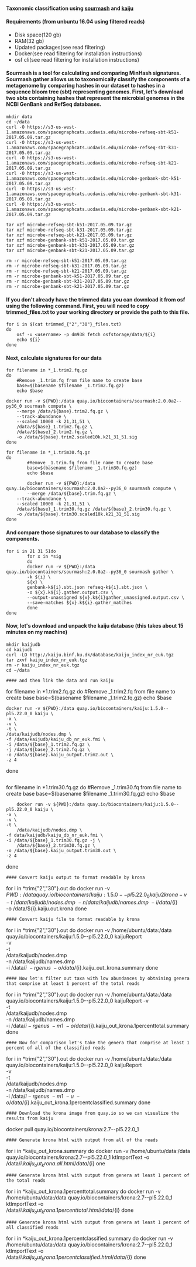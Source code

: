 #### Taxonomic classification using [sourmash](http://sourmash.readthedocs.io/en/latest/) and [kaiju](http://kaiju.binf.ku.dk) 

#### Requirements (from unbuntu 16.04 using filtered reads)
- Disk space(120 gb)
- RAM(32 gb)
- Updated packages(see read filtering)
- Docker(see read filtering for installation instructions)
- osf cli(see read filtering for installation instructions)

#### Sourmash is a tool for calculating and comparing MinHash signatures. Sourmash gather allows us to taxonomically classify the components of a metagenome by comparing hashes in our dataset to hashes in a sequence bloom tree (sbt) representing genomes. First, let's download two sbts containing hashes that represent the microbial genomes in the NCBI GenBank and RefSeq databases. 
```
mkdir data
cd ~/data
curl -O https://s3-us-west-1.amazonaws.com/spacegraphcats.ucdavis.edu/microbe-refseq-sbt-k51-2017.05.09.tar.gz
curl -O https://s3-us-west-1.amazonaws.com/spacegraphcats.ucdavis.edu/microbe-refseq-sbt-k31-2017.05.09.tar.gz
curl -O https://s3-us-west-1.amazonaws.com/spacegraphcats.ucdavis.edu/microbe-refseq-sbt-k21-2017.05.09.tar.gz
curl -O https://s3-us-west-1.amazonaws.com/spacegraphcats.ucdavis.edu/microbe-genbank-sbt-k51-2017.05.09.tar.gz
curl -O https://s3-us-west-1.amazonaws.com/spacegraphcats.ucdavis.edu/microbe-genbank-sbt-k31-2017.05.09.tar.gz
curl -O https://s3-us-west-1.amazonaws.com/spacegraphcats.ucdavis.edu/microbe-genbank-sbt-k21-2017.05.09.tar.gz

tar xzf microbe-refseq-sbt-k51-2017.05.09.tar.gz
tar xzf microbe-refseq-sbt-k31-2017.05.09.tar.gz
tar xzf microbe-refseq-sbt-k21-2017.05.09.tar.gz
tar xzf microbe-genbank-sbt-k51-2017.05.09.tar.gz
tar xzf microbe-genbank-sbt-k31-2017.05.09.tar.gz
tar xzf microbe-genbank-sbt-k21-2017.05.09.tar.gz

rm -r microbe-refseq-sbt-k51-2017.05.09.tar.gz
rm -r microbe-refseq-sbt-k31-2017.05.09.tar.gz
rm -r microbe-refseq-sbt-k21-2017.05.09.tar.gz
rm -r microbe-genbank-sbt-k51-2017.05.09.tar.gz
rm -r microbe-genbank-sbt-k31-2017.05.09.tar.gz
rm -r microbe-genbank-sbt-k21-2017.05.09.tar.gz
```
#### If you don't already have the trimmed data you can download it from osf using the following command. First, you will need to copy trimmed_files.txt to your working directory or provide the path to this file. 
```
for i in $(cat trimmed_{"2","30"}_files.txt)
do
	osf -u <username> -p dm938 fetch osfstorage/data/${i}
	echo ${i} 
done
```
#### Next, calculate signatures for our data
```
for filename in *_1.trim2.fq.gz
do
	#Remove _1.trim.fq from file name to create base
	base=$(basename $filename _1.trim2.fq.gz)
	echo $base

docker run -v ${PWD}:/data quay.io/biocontainers/sourmash:2.0.0a2--py36_0 sourmash compute \
	--merge /data/${base}.trim2.fq.gz \ 
	--track-abundance \
	--scaled 10000 -k 21,31,51 \ 
	/data/${base}_1.trim2.fq.gz \
	/data/${base}_2.trim2.fq.gz \
	-o /data/${base}.trim2.scaled10k.k21_31_51.sig
done
```
```
for filename in *_1.trim30.fq.gz
do
        #Remove _1.trim.fq from file name to create base
        base=$(basename $filename _1.trim30.fq.gz)
        echo $base

        docker run -v ${PWD}:/data quay.io/biocontainers/sourmash:2.0.0a2--py36_0 sourmash compute \
        --merge /data/${base}.trim.fq.gz \ 
	--track-abundance \
	--scaled 10000 -k 21,31,51 \ 
	/data/${base}_1.trim30.fq.gz /data/${base}_2.trim30.fq.gz \
	-o /data/${base}.trim30.scaled10k.k21_31_51.sig
done
```
#### And compare those signatures to our database to classify the components.
```
for i in 21 31 51do
        for x in *sig
        do
        docker run -v ${PWD}:/data quay.io/biocontainers/sourmash:2.0.0a2--py36_0 sourmash gather \
        -k ${i} \
        ${x} \
        genbank-k${i}.sbt.json refseq-k${i}.sbt.json \
        -o ${x}.k${i}.gather.output.csv \
        --output-unassigned ${x}.k${i}gather_unassigned.output.csv \
        --save-matches ${x}.k${i}.gather_matches
        done
done
```
#### Now, let's download and unpack the kaiju database (this takes about 15 minutes on my machine)
```
mkdir kaijudb
cd kaijudb
curl -LO http://kaiju.binf.ku.dk/database/kaiju_index_nr_euk.tgz
tar zxvf kaiju_index_nr_euk.tgz
rm -r kaiju_index_nr_euk.tgz
cd ~/data
```
```
#### and then link the data and run kaiju
```
for filename in *1.trim2.fq.gz
do
	#Remove _1.trim2.fq from file name to create base
	base=$(basename $filename _1.trim2.fq.gz)
	echo $base

	docker run -v ${PWD}:/data quay.io/biocontainers/kaiju:1.5.0--pl5.22.0_0 kaiju \ 
	-x \
	-v \
	-t \
	/data/kaijudb/nodes.dmp \ 
	-f /data/kaijudb/kaiju_db_nr_euk.fmi \
	-i /data/${base}_1.trim2.fq.gz \ 
	-j /data/${base}_2.trim2.fq.gz \
	-o /data/${base}.kaiju_output.trim2.out \ 
	-z 4
done
```
```
for filename in *1.trim30.fq.gz
do
        #Remove _1.trim30.fq from file name to create base
        base=$(basename $filename _1.trim30.fq.gz)
        echo $base

        docker run -v ${PWD}:/data quay.io/biocontainers/kaiju:1.5.0--pl5.22.0_0 kaiju \
	-x \
	-v \
	-t \
        /data/kaijudb/nodes.dmp \
	-f data/kaijudb/kaiju_db_nr_euk.fmi \ 
	-i /data/${base}_1.trim30.fq.gz -j \
        /data/${base}_2.trim30.fq.gz \
	-o /data/${base}.kaiju_output.trim30.out \
	-z 4
done
```
#### Convert kaiju output to format readable by krona
```
for i in *trim{"2","30"}.out
do
	docker run -v ${PWD}:/data quay.io/biocontainers/kaiju:1.5.0--pl5.22.0_0 kaiju2krona 
	-v \
	-t \
	/data/kaijudb/nodes.dmp \
	-n /data/kaijudb/names.dmp \ 
	-i /data/${i} \
	-o /data/${i}.kaiju.out.krona
done
```
#### Convert kaiju file to format readable by krona
```
for i in *trim{"2","30"}.out
do
	docker run -v /home/ubuntu/data:/data quay.io/biocontainers/kaiju:1.5.0--pl5.22.0_0 kaijuReport \
	-v \
	-t \
	/data/kaijudb/nodes.dmp \
	-n /data/kaijudb/names.dmp \
	-i /data/${i} \
	-r genus \
	-o /data/${i}.kaiju_out_krona.summary 
done


```
#### Now let's filter out taxa with low abundances by obtaining genera that comprise at least 1 percent of the total reads
```
for i in *trim{"2","30"}.out
do
        docker run -v /home/ubuntu/data:/data quay.io/biocontainers/kaiju:1.5.0--pl5.22.0_0 kaijuReport 
	-v \
	-t \
        /data/kaijudb/nodes.dmp \
	-n /data/kaijudb/names.dmp \
	-i /data/${i} 
	-r genus \ 
	-m 1 \
	-o /data/${i}.kaiju_out_krona.1percenttotal.summary
done
```
#### Now for comparison let's take the genera that comprise at least 1 percent of all of the classified reads
```
for i in *trim{"2","30"}.out
do
        docker run -v /home/ubuntu/data:/data quay.io/biocontainers/kaiju:1.5.0--pl5.22.0_0 kaijuReport \
	-v \
	-t \
        /data/kaijudb/nodes.dmp \
	-n /data/kaijudb/names.dmp \
	-i /data/${i} 
	-r genus \
	-m 1 \
	-u \
	-o /data/${i}.kaiju_out_krona.1percentclassified.summary
done
```
#### Download the krona image from quay.io so we can visualize the results from kaiju 
```
docker pull quay.io/biocontainers/krona:2.7--pl5.22.0_1
```
#### Generate krona html with output from all of the reads
```
for i in *kaiju_out_krona.summary
do
        docker run -v /home/ubuntu/data:/data quay.io/biocontainers/krona:2.7--pl5.22.0_1 ktImportText -o \
        /data/${i}.kaiju_out_krona.all.html /data/${i}
one
```
#### Generate krona html with output from genera at least 1 percent of the total reads
```
for i in *kaiju_out_krona.1percenttotal.summary
do
        docker run -v /home/ubuntu/data:/data quay.io/biocontainers/krona:2.7--pl5.22.0_1 ktImportText -o \
        /data/${i}.kaiju_out_krona.1percenttotal.html /data/${i}
done
```
#### Generate krona html with output from genera at least 1 percent of all classified reads
```
for i in *kaiju_out_krona.1percentclassified.summary
do
        docker run -v /home/ubuntu/data:/data quay.io/biocontainers/krona:2.7--pl5.22.0_1 ktImportText -o \
        /data/${i}.kaiju_out_krona.1percentclassified.html /data/${i}
done
```
